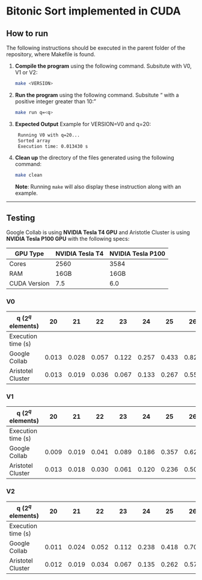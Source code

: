 # Bitonic Sort implemented in CUDA

## How to run
The following instructions should be executed in the parent folder of the repository, where Makefile is found.

1. **Compile the program** using the following command. Subsitute <VERSION> with V0, V1 or V2:
    ```bash
    make <VERSION>
    ```

2. **Run the program** using the following command. Subsitute <q> with a positive integer greater than 10:
    ```bash
    make run q=<q>
    ```

3. **Expected Output** Example for VERSION=V0 and q=20:
   ```bash
    Running V0 with q=20...
    Sorted array
    Execution time: 0.013430 s
   ```

4. **Clean up** the directory of the files generated using the following command:
    ```bash
    make clean
    ```

   **Note**: Running  ```make``` will also display these instruction along with an example.

---

## Testing
Google Collab is using **NVIDIA Tesla T4 GPU** and Aristotle Cluster is using **NVIDIA Tesla P100 GPU** with the following specs:

 GPU Type           | NVIDIA Tesla T4    |   NVIDIA Tesla P100     |
 -------------------|--------------------|-------------------------|
 Cores              |    2560            |    3584                 |
 RAM                |    16GB            |    16GB                 |    
 CUDA Version       |    7.5             |    6.0                  |
 
 
 

###  V0 

q ($2^q$ elements) |     20     | 	21       | 	22      |    23	       |   24      |  25       |  26       |  27     |
-------------------|------------|------------|----------|--------------|-----------|-----------|-----------|---------| 
Execution time (s) |
Google Collab      | 0.013      |	0.028      | 0.057    |  0.122       |  0.257    |  0.433    |  0.823  | 1.677   |
Aristotel Cluster  | 0.013      |	0.019    | 0.036    |  0.067       |  0.133    |  0.267    |  0.552    | 1.269   |


###  V1

q ($2^q$ elements) |     20     | 	21       | 	22      |    23	       |   24      |  25       |  26       |  27     |
-------------------|------------|------------|----------|--------------|-----------|-----------|-----------|---------| 
Execution time (s) |
Google Collab      |  0.009      |	0.019    | 0.041    |   0.089      |  0.186    |   0.357   |   0.629  |  1.234   |
Aristotel Cluster  |  0.013      |	0.018    | 0.030    |   0.061      |  0.120    |  0.236    |  0.506   |  1.047   |  

###  V2

q ($2^q$ elements) |     20     | 	21       | 	22      |    23	       |   24      |  25       |  26       |  27     |
-------------------|------------|------------|----------|--------------|-----------|-----------|-----------|---------| 
Execution time (s) |
Google Collab      |  0.011     |	0.024    | 0.052    |   0.112      |  0.238    |   0.418   |  0.708    |  1.390  |
Aristotel Cluster  |  0.012     |	0.019    | 0.034    |  0.067       |  0.135    |  0.262    |  0.571    |  1.170  |     



